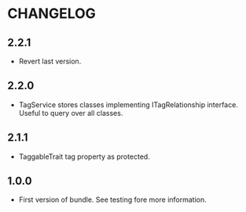 # CHANGELOG

2.2.1
-----
* Revert last version.

2.2.0
-----
* TagService stores classes implementing ITagRelationship interface. Useful to query over all classes.

2.1.1
-----
* TaggableTrait tag property as protected.

1.0.0
-----
* First version of bundle. See testing fore more information.